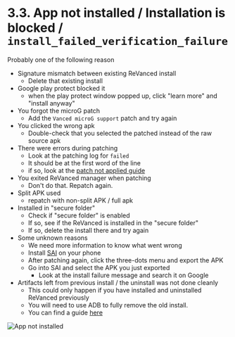 # 3.3. App not installed / Installation is blocked / `install_failed_verification_failure`

Probably one of the following reason

- Signature mismatch between existing ReVanced install
  - Delete that existing install
- Google play protect blocked it
  - when the play protect window popped up, click "learn more" and "install anyway"
- You forgot the microG patch
  - Add the `Vanced microG support` patch and try again
- You clicked the wrong apk
  - Double-check that you selected the patched instead of the raw source apk
- There were errors during patching
  - Look at the patching log for `failed`
  - It should be at the first word of the line
  - if so, look at the [patch not applied guide](/troubleshoot/02-manager/16/)
- You exited ReVanced manager when patching
  - Don't do that. Repatch again.
- Split APK used
  - repatch with non-split APK / full apk
- Installed in "secure folder"
  - Check if "secure folder" is enabled
  - If so, see if the ReVanced is installed in the "secure folder"
  - If so, delete the install there and try again
- Some unknown reasons
  - We need more information to know what went wrong
  - Install [SAI](https://play.google.com/store/apps/details?id=com.aefyr.sai) on your phone
  - After patching again, click the three-dots menu and export the APK
  - Go into SAI and select the APK you just exported
    - Look at the install failure message and search it on Google
- Artifacts left from previous install / the uninstall was not done cleanly
  - This could only happen if you have installed and uninstalled ReVanced previously
  - You will need to use ADB to fully remove the old install.
  - You can find a guide [here](/03-adb-remove.md)

![App not installed](https://github.com/SodaWithoutSparkles/revanced-troubleshooting-guide/blob/main/troubleshoot/03-youtube/03.jpg?raw=true)
